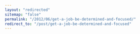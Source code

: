 ```yaml
---
layout: "redirected"
sitemap: "false"
permalink: "/2012/06/get-a-job-be-determined-and-focused/"
redirect_to: "/post/get-a-job-be-determined-and-focused"
---
```




